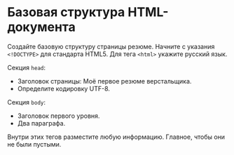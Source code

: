 # Базовая структура HTML-документа

Создайте базовую структуру страницы резюме. Начните с указания `<!DOCTYPE>` для стандарта HTML5. Для тега `<html>` укажите русский язык.

Секция `head`:

- Заголовок страницы: Моё первое резюме верстальщика.
- Определите кодировку UTF-8.

Секция `body`:

- Заголовок первого уровня.
- Два параграфа.

Внутри этих тегов разместите любую информацию. Главное, чтобы они не были пустыми.
